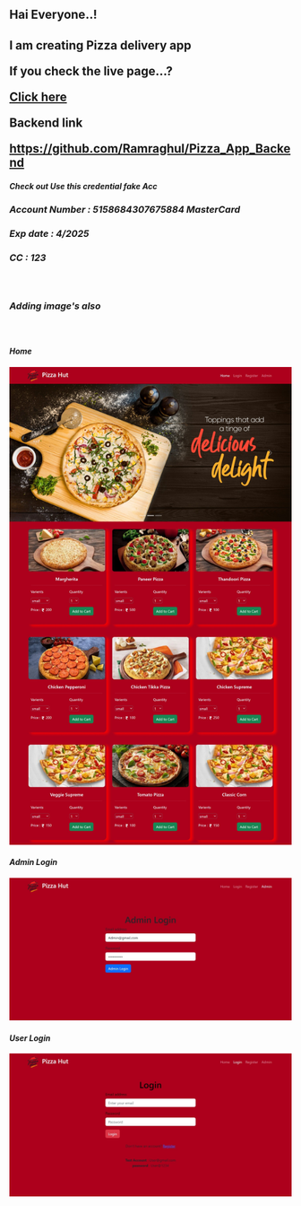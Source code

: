 <h2>Hai Everyone..!<h2/>
<p>I am creating Pizza delivery app<p/>
<p>If you check the live page...?<p/>
<a href="https://pizza-hunt-my.netlify.app">Click here<a/>
<br/>
<p>Backend link<p/>
<a href="https://github.com/Ramraghul/Pizza_App_Backend">https://github.com/Ramraghul/Pizza_App_Backend<a/>
<h5>Check out Use this credential fake Acc<h5/>
<h3>Account Number : 5158684307675884   MasterCard<h3/>
<h3> Exp date : 4/2025<h3/>
<h3> CC : 123<h3/>
<br/>
<h3>Adding image's also<h3/>
<br/>
<h4>Home<h4/>
<img src="./Home.jpeg" alt="Home">
<br/>
<h4>Admin Login<h4/>
<img src="./Admin.jpeg" alt="Home">
<br/>
<h4>User Login<h4/>
<img src="./User.jpeg" alt="Home">
